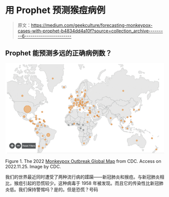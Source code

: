 # 用 Prophet 预测猴痘病例

> 原文：<https://medium.com/geekculture/forecasting-monkeypox-cases-with-prophet-b4834dd4a10f?source=collection_archive---------6----------------------->

## Prophet 能预测多远的正确病例数？

![](img/a4060d70347666fbef7e38a34f81b283.png)

Figure 1\. The 2022 [Monkeypox Outbreak Global Map](https://www.cdc.gov/poxvirus/monkeypox/response/2022/world-map.html) from CDC. Access on 2022.11.25\. Image by CDC.

我们的世界最近同时遭受了两种流行病的蹂躏——新冠肺炎和猴痘。与新冠肺炎相比，猴痘引起的恐慌较少。这种病毒于 1958 年被发现。而且它的传染性比新冠肺炎低。我们保持警惕吗？是的。但是恐慌？号码